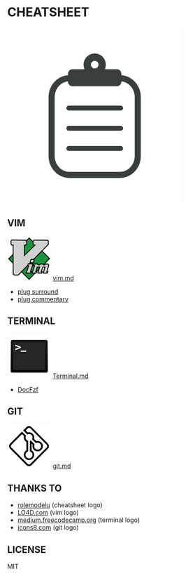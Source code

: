 # CHEATSHEET
![cheatsheet](./img/cheatsheet.svg)

## VIM
![vim logo](./img/vim.png)
[vim.md](./vim.md)
* [plug surround](./plug_surround.md)
* [plug commentary](./plug_commentary.md)


## TERMINAL
![terminal logo](./img/terminal.png)
[Terminal.md](./terminal.md)
* [DocFzf](./docFzf.md)


## GIT
![git logo](./img/git.png)
[git.md](./git.md)


## THANKS TO
* [rolemodelu](http://rolemodelu.com) (cheatsheet logo)
* [LO4D.com](lo4d.com) (vim logo)
* [medium.freecodecamp.org](medium.freecodecamp.org/) (terminal logo)
* [icons8.com](icons8.com) (git logo)

## LICENSE
MIT
